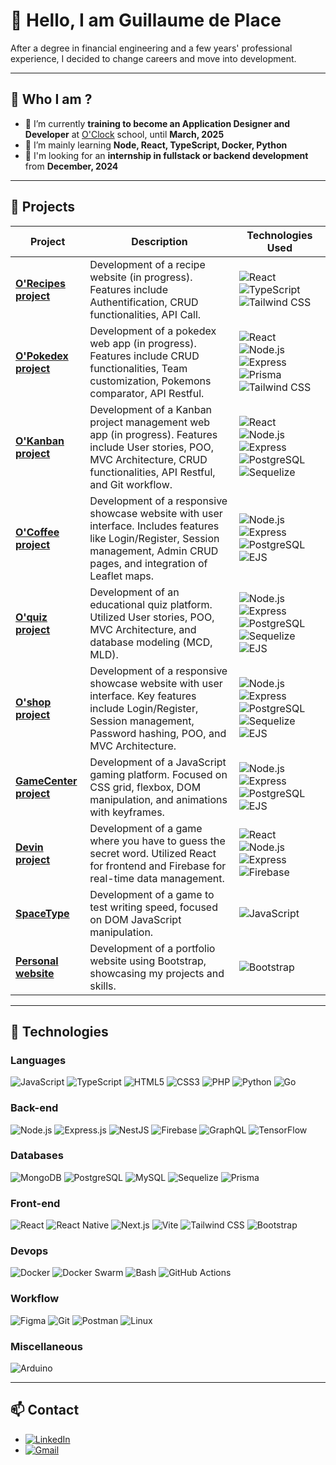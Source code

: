 # 👋 Hello, I am Guillaume de Place

After a degree in financial engineering and a few years' professional experience, I decided to change careers and move into development.

---

## 🌟 Who I am ?

- 🔭 I’m currently **training to become an Application Designer and Developer** at <a href="https://oclock.io/" target="blank">O'Clock</a> school, until **March, 2025**
- 🌱 I’m mainly learning **Node, React, TypeScript, Docker, Python**
- 💬 I'm looking for an **internship in fullstack or backend development** from **December, 2024**

---

## 🚀 Projects

| Project       | Description                                 | Technologies Used           |
| ------------- | ------------------------------------------- | --------------------------- |
| **[O'Recipes project](https://github.com/gdp-stack/Oclock-projects/tree/master/Orecipes)** | Development of a recipe website (in progress). Features include Authentification, CRUD functionalities, API Call. | ![React](https://img.shields.io/badge/React-20232A?style=flat-square&logo=react&logoColor=61DAFB) ![TypeScript](https://img.shields.io/badge/TypeScript-3178C6?style=flat-square&logo=typescript&logoColor=white) ![Tailwind CSS](https://img.shields.io/badge/Tailwind_CSS-38B2AC?style=flat-square&logo=tailwind-css&logoColor=white)
| **[O'Pokedex project](https://github.com/gdp-stack/Oclock-projects/tree/master/Opokedex)** | Development of a pokedex web app (in progress). Features include CRUD functionalities, Team customization, Pokemons comparator, API Restful. | ![React](https://img.shields.io/badge/React-20232A?style=flat-square&logo=react&logoColor=61DAFB) ![Node.js](https://img.shields.io/badge/Node.js-339933?style=flat-square&logo=nodedotjs&logoColor=white) ![Express](https://img.shields.io/badge/Express-000000?style=flat-square&logo=express&logoColor=white) ![Prisma](https://img.shields.io/badge/Prisma-2D3748?style=flat-square&logo=prisma&logoColor=white) ![Tailwind CSS](https://img.shields.io/badge/Tailwind_CSS-38B2AC?style=flat-square&logo=tailwind-css&logoColor=white) |
| **[O'Kanban project](https://github.com/gdp-stack/Oclock-projects/tree/master/Okanban)** | Development of a Kanban project management web app (in progress). Features include User stories, POO, MVC Architecture, CRUD functionalities, API Restful, and Git workflow. | ![React](https://img.shields.io/badge/React-20232A?style=flat-square&logo=react&logoColor=61DAFB) ![Node.js](https://img.shields.io/badge/Node.js-339933?style=flat-square&logo=nodedotjs&logoColor=white) ![Express](https://img.shields.io/badge/Express-000000?style=flat-square&logo=express&logoColor=white) ![PostgreSQL](https://img.shields.io/badge/PostgreSQL-4169E1?style=flat-square&logo=postgresql&logoColor=white) ![Sequelize](https://img.shields.io/badge/Sequelize-52B0E7?style=flat-square&logo=sequelize&logoColor=white) |
| **[O'Coffee project](https://github.com/gdp-stack/Oclock-projects/tree/master/Ocoffee)** | Development of a responsive showcase website with user interface. Includes features like Login/Register, Session management, Admin CRUD pages, and integration of Leaflet maps. | ![Node.js](https://img.shields.io/badge/Node.js-339933?style=flat-square&logo=nodedotjs&logoColor=white) ![Express](https://img.shields.io/badge/Express-000000?style=flat-square&logo=express&logoColor=white) ![PostgreSQL](https://img.shields.io/badge/PostgreSQL-4169E1?style=flat-square&logo=postgresql&logoColor=white) ![EJS](https://img.shields.io/badge/EJS-FFCA28?style=flat-square&logo=ejs&logoColor=white) |
| **[O'quiz project](https://github.com/gdp-stack/Oclock-projects/tree/master/Oquiz)** | Development of an educational quiz platform. Utilized User stories, POO, MVC Architecture, and database modeling (MCD, MLD). | ![Node.js](https://img.shields.io/badge/Node.js-339933?style=flat-square&logo=nodedotjs&logoColor=white) ![Express](https://img.shields.io/badge/Express-000000?style=flat-square&logo=express&logoColor=white) ![PostgreSQL](https://img.shields.io/badge/PostgreSQL-4169E1?style=flat-square&logo=postgresql&logoColor=white) ![Sequelize](https://img.shields.io/badge/Sequelize-52B0E7?style=flat-square&logo=sequelize&logoColor=white) ![EJS](https://img.shields.io/badge/EJS-FFCA28?style=flat-square&logo=ejs&logoColor=white) |
| **[O'shop project](https://github.com/gdp-stack/Oclock-projects/tree/master/Oshop)** | Development of a responsive showcase website with user interface. Key features include Login/Register, Session management, Password hashing, POO, and MVC Architecture. | ![Node.js](https://img.shields.io/badge/Node.js-339933?style=flat-square&logo=nodedotjs&logoColor=white) ![Express](https://img.shields.io/badge/Express-000000?style=flat-square&logo=express&logoColor=white) ![PostgreSQL](https://img.shields.io/badge/PostgreSQL-4169E1?style=flat-square&logo=postgresql&logoColor=white) ![Sequelize](https://img.shields.io/badge/Sequelize-52B0E7?style=flat-square&logo=sequelize&logoColor=white) ![EJS](https://img.shields.io/badge/EJS-FFCA28?style=flat-square&logo=ejs&logoColor=white) |
| **[GameCenter project](https://github.com/gdp-stack/Oclock-projects/tree/master/GameCenter)** | Development of a JavaScript gaming platform. Focused on CSS grid, flexbox, DOM manipulation, and animations with keyframes. | ![Node.js](https://img.shields.io/badge/Node.js-339933?style=flat-square&logo=nodedotjs&logoColor=white) ![Express](https://img.shields.io/badge/Express-000000?style=flat-square&logo=express&logoColor=white) ![PostgreSQL](https://img.shields.io/badge/PostgreSQL-4169E1?style=flat-square&logo=postgresql&logoColor=white) ![EJS](https://img.shields.io/badge/EJS-FFCA28?style=flat-square&logo=ejs&logoColor=white) |
| **[Devin project](https://github.com/gdp-stack/Devin/tree/main)** | Development of a game where you have to guess the secret word. Utilized React for frontend and Firebase for real-time data management. | ![React](https://img.shields.io/badge/React-20232A?style=flat-square&logo=react&logoColor=61DAFB) ![Node.js](https://img.shields.io/badge/Node.js-339933?style=flat-square&logo=nodedotjs&logoColor=white) ![Express](https://img.shields.io/badge/Express-000000?style=flat-square&logo=express&logoColor=white) ![Firebase](https://img.shields.io/badge/Firebase-FFCA28?style=flat-square&logo=firebase&logoColor=white) |
| **[SpaceType](https://github.com/gdp-stack/SpaceType---V3)** | Development of a game to test writing speed, focused on DOM JavaScript manipulation. | ![JavaScript](https://img.shields.io/badge/JavaScript-F7DF1E?style=flat-square&logo=javascript&logoColor=black) |
| **[Personal website](https://github.com/gdp-stack/Site-perso)** | Development of a portfolio website using Bootstrap, showcasing my projects and skills. | ![Bootstrap](https://img.shields.io/badge/Bootstrap-7952B3?style=flat-square&logo=bootstrap&logoColor=white) |

---

## 🚀 Technologies

### **Languages**

![JavaScript](https://img.shields.io/badge/JavaScript-F7DF1E?style=flat-square&logo=javascript&logoColor=black)
![TypeScript](https://img.shields.io/badge/TypeScript-3178C6?style=flat-square&logo=typescript&logoColor=white)
![HTML5](https://img.shields.io/badge/HTML5-E34F26?style=flat-square&logo=html5&logoColor=white)
![CSS3](https://img.shields.io/badge/CSS3-1572B6?style=flat-square&logo=css3&logoColor=white)
![PHP](https://img.shields.io/badge/PHP-777BB4?style=flat-square&logo=php&logoColor=white)
![Python](https://img.shields.io/badge/Python-3776AB?style=flat-square&logo=python&logoColor=white)
![Go](https://img.shields.io/badge/Go-00ADD8?style=flat-square&logo=go&logoColor=white)

### **Back-end**

![Node.js](https://img.shields.io/badge/Node.js-339933?style=flat-square&logo=nodedotjs&logoColor=white)
![Express.js](https://img.shields.io/badge/Express.js-000000?style=flat-square&logo=express&logoColor=white)
![NestJS](https://img.shields.io/badge/NestJS-E0234E?style=flat-square&logo=nestjs&logoColor=white)
![Firebase](https://img.shields.io/badge/Firebase-FFCA28?style=flat-square&logo=firebase&logoColor=white)
![GraphQL](https://img.shields.io/badge/GraphQL-E10098?style=flat-square&logo=graphql&logoColor=white)
![TensorFlow](https://img.shields.io/badge/TensorFlow-FF6F00?style=flat-square&logo=tensorflow&logoColor=white)

### **Databases**

![MongoDB](https://img.shields.io/badge/MongoDB-47A248?style=flat-square&logo=mongodb&logoColor=white)
![PostgreSQL](https://img.shields.io/badge/PostgreSQL-4169E1?style=flat-square&logo=postgresql&logoColor=white)
![MySQL](https://img.shields.io/badge/MySQL-4479A1?style=flat-square&logo=mysql&logoColor=white)
![Sequelize](https://img.shields.io/badge/Sequelize-52B0E7?style=flat-square&logo=sequelize&logoColor=white)
![Prisma](https://img.shields.io/badge/Prisma-2D3748?style=flat-square&logo=prisma&logoColor=white)

### **Front-end**

![React](https://img.shields.io/badge/React-20232A?style=flat-square&logo=react&logoColor=61DAFB)
![React Native](https://img.shields.io/badge/React%20Native-20232A?style=flat-square&logo=react&logoColor=61DAFB)
![Next.js](https://img.shields.io/badge/Next.js-000000?style=flat-square&logo=nextdotjs&logoColor=white)
![Vite](https://img.shields.io/badge/Vite-646CFF?style=flat-square&logo=vite&logoColor=white)
![Tailwind CSS](https://img.shields.io/badge/Tailwind%20CSS-06B6D4?style=flat-square&logo=tailwindcss&logoColor=white)
![Bootstrap](https://img.shields.io/badge/Bootstrap-7952B3?style=flat-square&logo=bootstrap&logoColor=white)

### **Devops**

![Docker](https://img.shields.io/badge/Docker-2496ED?style=flat-square&logo=docker&logoColor=white)
![Docker Swarm](https://img.shields.io/badge/Docker%20Swarm-2496ED?style=flat-square&logo=docker&logoColor=white)
![Bash](https://img.shields.io/badge/Bash-4EAA25?style=flat-square&logo=gnubash&logoColor=white)
![GitHub Actions](https://img.shields.io/badge/GitHub%20Actions-2088FF?style=flat-square&logo=githubactions&logoColor=white)

### **Workflow**

![Figma](https://img.shields.io/badge/Figma-F24E1E?style=flat-square&logo=figma&logoColor=white)
![Git](https://img.shields.io/badge/Git-F05032?style=flat-square&logo=git&logoColor=white)
![Postman](https://img.shields.io/badge/Postman-FF6C37?style=flat-square&logo=postman&logoColor=white)
![Linux](https://img.shields.io/badge/Linux-FCC624?style=flat-square&logo=linux&logoColor=black)

### **Miscellaneous**

![Arduino](https://img.shields.io/badge/Arduino-00979D?style=flat-square&logo=arduino&logoColor=white)

---

## 📫 Contact

- [![LinkedIn](https://img.shields.io/badge/LinkedIn-0A66C2?style=flat-square&logo=linkedin&logoColor=white)](https://www.linkedin.com/in/g-de-place/)
- [![Gmail](https://img.shields.io/badge/Gmail-D14836?style=flat-square&logo=gmail&logoColor=white)](mailto:guillaume.deplace@gmail.com)
